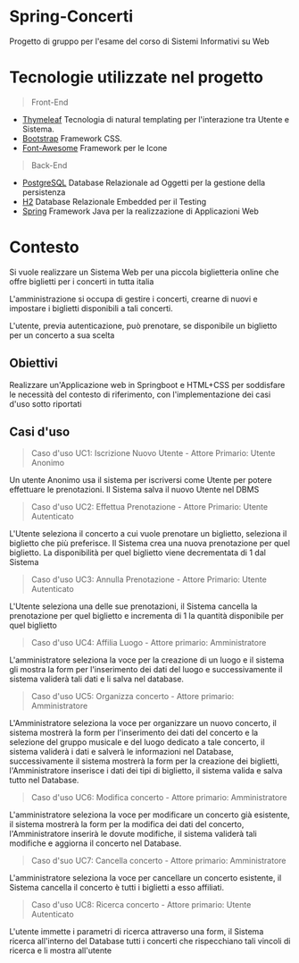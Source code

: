 # Spring-Concerti
Progetto di gruppo per l'esame del corso di Sistemi Informativi su Web

# Tecnologie utilizzate nel progetto
> Front-End
* [Thymeleaf](https://www.thymeleaf.org) Tecnologia di natural templating per l'interazione tra Utente e Sistema.
* [Bootstrap](https://getbootstrap.com) Framework CSS.
* [Font-Awesome](https://fontawesome.com) Framework per le Icone

> Back-End
* [PostgreSQL](https://www.postgresql.org) Database Relazionale ad Oggetti per la gestione della persistenza
* [H2](https://www.h2database.com/html/main.html) Database Relazionale Embedded per il Testing
* [Spring](https://spring.io) Framework Java per la realizzazione di Applicazioni Web

# Contesto
Si vuole realizzare un Sistema Web per una piccola biglietteria online che offre biglietti per i concerti in tutta italia

L'amministrazione si occupa di gestire i concerti, crearne di nuovi e impostare i biglietti disponibili a tali concerti.

L'utente, previa autenticazione, può prenotare, se disponibile un biglietto per un concerto a sua scelta

## Obiettivi
Realizzare un'Applicazione web in Springboot e HTML+CSS per soddisfare le necessità del contesto di riferimento, con l'implementazione dei casi d'uso sotto riportati

## Casi d'uso
> Caso d'uso UC1: Iscrizione Nuovo Utente - Attore Primario: Utente Anonimo

Un utente Anonimo usa il sistema per iscriversi come Utente per potere effettuare le prenotazioni. Il Sistema salva il nuovo Utente nel DBMS

> Caso d'uso UC2: Effettua Prenotazione - Attore Primario: Utente Autenticato

L'Utente seleziona il concerto a cui vuole prenotare un biglietto, seleziona il biglietto che più preferisce. Il Sistema crea una nuova prenotazione per quel biglietto. La disponibilità per quel biglietto viene decrementata di 1 dal Sistema

> Caso d'uso UC3: Annulla Prenotazione - Attore Primario: Utente Autenticato

L'Utente seleziona una delle sue prenotazioni, il Sistema cancella la prenotazione per quel biglietto e incrementa di 1 la quantità disponibile per quel biglietto

> Caso d'uso UC4: Affilia Luogo - Attore primario: Amministratore

L'amministratore seleziona la voce per la creazione di un luogo e il sistema gli mostra la form per l'inserimento dei dati del luogo e successivamente il sistema validerà tali dati e li salva nel database.

> Caso d'uso UC5: Organizza concerto - Attore primario: Amministratore

L'Amministratore seleziona la voce per organizzare un nuovo concerto, il sistema mostrerà la form per l'inserimento dei dati del concerto e la selezione del gruppo musicale e del luogo dedicato a tale concerto, il sistema validerà i dati e salverà le informazioni nel Database, successivamente il sistema mostrerà la form per la creazione dei biglietti, l'Amministratore inserisce i dati dei tipi di biglietto, il sistema valida e salva tutto nel Database.

> Caso d'uso UC6: Modifica concerto - Attore primario: Amministratore

L'amministratore seleziona la voce per modificare un concerto già esistente, il sistema mostrerà la form per la modifica dei dati del concerto, l'Amministratore inserirà le dovute modifiche, il sistema validerà tali modifiche e aggiorna il concerto nel Database.

> Caso d'suo UC7: Cancella concerto - Attore primario: Amministratore

L'amministratore seleziona la voce per cancellare un concerto esistente, il Sistema cancella il concerto è tutti i biglietti a esso affiliati.

> Caso d'uso UC8: Ricerca concerto - Attore primario: Utente Autenticato

L'utente immette i parametri di ricerca attraverso una form, il Sistema ricerca all'interno del Database tutti i concerti che rispecchiano tali vincoli di ricerca e li mostra all'utente
